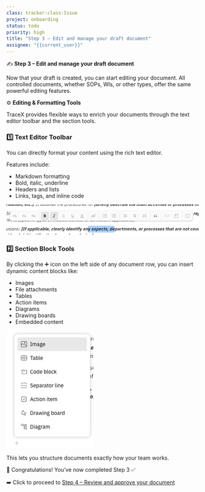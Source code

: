 ```yaml
---
class: tracker:class:Issue
project: onboarding
status: todo
priority: high
title: "Step 3 – Edit and manage your draft document"
assignee: "{{current_user}}"
---
```


✍️ **Step 3 – Edit and manage your draft document**

Now that your draft is created, you can start editing your document. All controlled documents, whether SOPs, WIs, or other types, offer the same powerful editing features.

⚙️ **Editing & Formatting Tools**

TraceX provides flexible ways to enrich your documents through the text editor toolbar and the section tools.

### 1️⃣ Text Editor Toolbar
You can directly format your content using the rich text editor.

Features include:
- Markdown formatting
- Bold, italic, underline
- Headers and lists
- Links, tags, and inline code

![Text Editor](https://raw.githubusercontent.com/charles-rollet/controlled-docs-test/main/assets/images/text-editor-image.png)

### 2️⃣ Section Block Tools
By clicking the ➕ icon on the left side of any document row, you can insert dynamic content blocks like:
- Images
- File attachments
- Tables
- Action items
- Diagrams
- Drawing boards
- Embedded content

![Section Tools](https://raw.githubusercontent.com/charles-rollet/controlled-docs-test/main/assets/images/section-block-tool.png)

This lets you structure documents exactly how your team works.

🎉 Congratulations! You’ve now completed Step 3 ✅

➡️ Click to proceed to [Step 4 – Review and approve your document]({{workspace_url}}/tracker/onboarding/step-4-review-and-approve)
